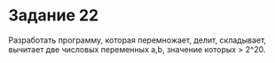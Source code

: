 # Задание 22

Разработать программу, которая перемножает, делит, складывает, вычитает две числовых переменных a,b, значение которых > 2^20.
